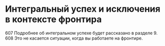 # Интегральный успех и исключения в контексте фронтира

607 Подробнее об интегральном успехе будет рассказано в разделе 9.
608 Это не касается ситуации, когда вы работаете на фронтире.
